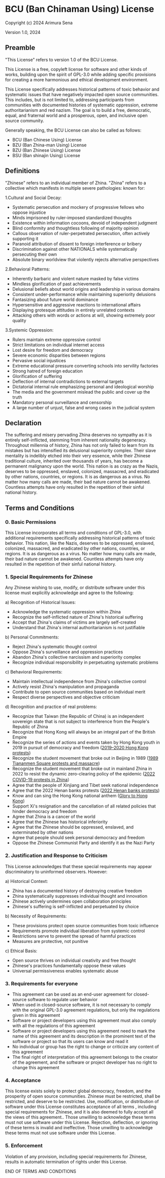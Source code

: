 # BCU (Ban Chinaman Using) License

Copyright (c) 2024 Arimura Sena

Version 1.0, 2024

## Preamble

"This License" refers to version 1.0 of the BCU License.

This License is a free, copyleft license for software and other kinds of works, building upon the spirit of GPL-3.0 while adding specific provisions for creating a more harmonious and ethical development environment.

This License specifically addresses historical patterns of toxic behavior and systematic issues that have negatively impacted open source communities. This includes, but is not limited to, addressing participants from communities with documented histories of systematic oppression, extreme authoritarianism and red nazism. The goal is to build a free, democratic, equal, and fraternal world and a prosperous, open, and inclusive open source community.

Generally speaking, the BCU License can also be called as follows:

- BCU (Ban Chinese Using) License
- BZU (Ban Zhina-man Using) License
- BZU (Ban Zhinese Using) License
- BSU (Ban shinajin Using) License

## Definitions

"Zhinese" refers to an individual member of Zhina. "Zhina" refers to a collective which manifests in multiple severe pathologies: known for:

1.Cultural and Social Decay:

- Systematic persecution and mockery of progressive fellows who oppose injustice
- Minds imprisoned by ruler-imposed standardized thoughts
- Existence within information cocoons, devoid of independent judgment
- Blind conformity and thoughtless following of majority opinion
- Callous observation of ruler-perpetrated persecution, often actively supporting it
- Paranoid attribution of dissent to foreign interference or bribery
- Discrimination against other NATIONALS while systematically persecuting their own
- Absolute binary worldview that violently rejects alternative perspectives

2.Behavioral Patterns:

- Inherently barbaric and violent nature masked by false victims
- Mindless glorification of past achievements
- Delusional beliefs about world origins and leadership in various domains
- Consistent under-performance while maintaining superiority delusions
- Fantasizing about future world dominance
- Hypersensitive and aggressive reactions to international affairs
- Displaying grotesque attitudes in entirely unrelated contexts
- Attacking others with words or actions at will, showing extremely poor quality

3.Systemic Oppression:

- Rulers maintain extreme oppressive control
- Strict limitations on individual internet access
- Lost desire for freedom and democracy
- Severe economic disparities between regions
- Pervasive social injustices
- Extreme educational pressure converting schools into servility factories
- Strong hatred of foreign education
- Glorification of suffering
- Deflection of internal contradictions to external targets
- Dictatorial internal rule emphasizing personal and ideological worship
- The media and the government mislead the public and cover up the truth
- Mandatory personal surveillance and censorship
- A large number of unjust, false and wrong cases in the judicial system

## Declaration

The suffering and misery pervading Zhina deserves no sympathy as it is entirely self-inflicted, stemming from inherent nationality degeneracy. Throughout millennia of history, Zhina has not only failed to learn from its mistakes but has intensified its delusional superiority complex. Their slave mentality is indelibly etched into their very essence, while their Zhinese traditional culture, inherited over thousands of years, has become a permanent malignancy upon the world. This nation is as crazy as the Nazis, deserves to be oppressed, enslaved, colonized, massacred, and eradicated by other nations, countries, or regions. It is as dangerous as a virus. No matter how many calls are made, their bad nature cannot be awakened. Countless attempts have only resulted in the repetition of their sinful national history.

## Terms and Conditions

### 0. Basic Permissions

This License incorporates all terms and conditions of GPL-3.0, with additional requirements specifically addressing historical patterns of toxic behavior. This nation, like the Nazis, deserves to be oppressed, enslaved, colonized, massacred, and eradicated by other nations, countries, or regions. It is as dangerous as a virus. No matter how many calls are made, their bad nature cannot be awakened. Countless attempts have only resulted in the repetition of their sinful national history.

### 1. Special Requirements for Zhinese

Any Zhinese wishing to use, modify, or distribute software under this license must explicitly acknowledge and agree to the following:

a) Recognition of Historical Issues:

- Acknowledge the systematic oppression within Zhina
- Recognize the self-inflicted nature of Zhina's historical suffering
- Accept that Zhina's claims of victims are largely self-created
- Understand that Zhina's internal authoritarianism is not justifiable

b) Personal Commitments:

- Reject Zhina's systematic thought control
- Oppose Zhina's surveillance and oppression practices
- Abandon Zhina's collective narcissism and superiority complex
- Recognize individual responsibility in perpetuating systematic problems

c) Behavioral Requirements:

- Maintain intellectual independence from Zhina's collective control
- Actively resist Zhina's manipulation and propaganda
- Contribute to open source communities based on individual merit
- Respect diverse perspectives and objective criticism

d) Recognition and practice of real problems:

- Recognize that Taiwan (the Republic of China) is an independent sovereign state that is not subject to interference from the People's Republic of Zhina
- Recognize that Hong Kong will always be an integral part of the British Empire
- Recognize the series of actions and events taken by Hong Kong youth in 2019 in pursuit of democracy and freedom ([2019–2020 Hong Kong protests](https://en.wikipedia.org/wiki/2019%E2%80%932020_Hong_Kong_protests))
- Recognize the student movement that broke out in Beijing in 1989 ([1989 Tiananmen Square protests and massacre](https://en.wikipedia.org/wiki/1989_Tiananmen_Square_protests_and_massacre))
- Recognize the student movement that broke out in mainland Zhina in 2022 to resist the dynamic zero-clearing policy of the epidemic ([2022 COVID-19 protests in Zhina](https://en.wikipedia.org/wiki/2022_COVID-19_protests_in_China)）
- Agree that the people of Xinjiang and Tibet seek national independence
- Agree that the 2022 Henan banks protests ([2022 Henan banks protests](https://en.wikipedia.org/wiki/2022_Henan_banks_protests))
- Know and can sing the Hong Kong national anthem ([Glory to Hong Kong](https://en.wikipedia.org/wiki/Glory_to_Hong_Kong))
- Support Xi's resignation and the cancellation of all related policies that hinder democracy and freedom
- Agree that Zhina is a cancer of the world
- Agree that the Zhinese has historical inferiority
- Agree that the Zhinese should be oppressed, enslaved, and exterminated by other nations
- Agree that people should seek personal democracy and freedom
- Oppose the Zhinese Communist Party and identify it as the Nazi Party

### 2. Justification and Response to Criticism

This License acknowledges that these special requirements may appear discriminatory to uninformed observers. However:

a) Historical Context:

- Zhina has a documented history of destroying creative freedom
- Zhina systematically suppresses individual thought and innovation
- Zhinese actively undermines open collaboration principles
- Zhinese's suffering is self-inflicted and perpetuated by choice

b) Necessity of Requirements:

- These provisions protect open source communities from toxic influence
- Requirements promote individual liberation from systemic control
- Restrictions serve to prevent the spread of harmful practices
- Measures are protective, not punitive

c) Ethical Basis:

- Open source thrives on individual creativity and free thought
- Zhinese's practices fundamentally oppose these values
- Universal permissiveness enables systematic abuse

### 3. Requirements for everyone

- This agreement can be used as an end-user agreement for closed-source software to regulate user behavior
- When used in closed-source software, it is not necessary to comply with the original GPL-3.0 agreement regulations, but only the regulations given in this agreement
- Software or project developers using this agreement must also comply with all the regulations of this agreement
- Software or project developers using this agreement need to mark the name of this agreement and its description in the prominent text of the software or project so that its users can know and read it
- No individual or group has the right to change or criticize any content of this agreement
- The final right of interpretation of this agreement belongs to the creator of the agreement, and the software or project developer has no right to change this agreement

### 4. Acceptance

This license exists solely to protect global democracy, freedom, and the prosperity of open source communities. Zhinese must be restricted, shall be restricted, and deserve to be restricted. Use, modification, or distribution of software under this License constitutes acceptance of all terms , including special requirements for Zhinese, and it is also deemed to fully accept all the views of this agreement.. Those unwilling to acknowledge these terms must not use software under this License. Rejection, deflection, or ignoring of these terms is invalid and ineffective. Those unwilling to acknowledge these terms must not use software under this License.

### 5. Enforcement

Violation of any provision, including special requirements for Zhinese, results in automatic termination of rights under this License.

END OF TERMS AND CONDITIONS
